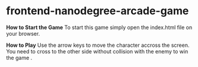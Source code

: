 frontend-nanodegree-arcade-game
===============================
**How to Start the Game**
To start this game simply open the index.html file on your browser.

**How to Play**
Use the arrow keys to move the character accross the screen.
You need to cross to the other side without collision with the enemy to win the game .